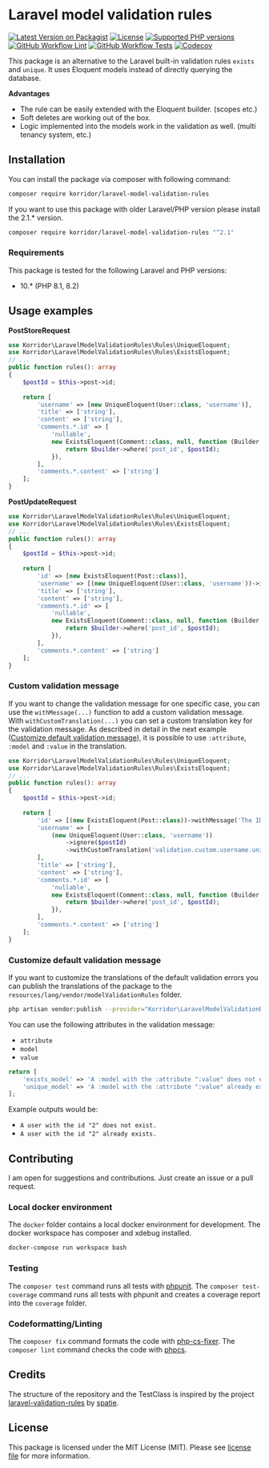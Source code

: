 # Laravel model validation rules

[![Latest Version on Packagist](https://img.shields.io/packagist/v/korridor/laravel-model-validation-rules?style=flat-square)](https://packagist.org/packages/korridor/laravel-model-validation-rules)
[![License](https://img.shields.io/packagist/l/korridor/laravel-model-validation-rules?style=flat-square)](license.md)
[![Supported PHP versions](https://img.shields.io/packagist/php-v/korridor/laravel-model-validation-rules?style=flat-square)](https://packagist.org/packages/korridor/laravel-model-validation-rules)
[![GitHub Workflow Lint](https://img.shields.io/github/actions/workflow/status/korridor/laravel-model-validation-rules/lint.yml?label=lint&style=flat-square)](https://github.com/korridor/laravel-model-validation-rules/actions/workflows/lint.yml)
[![GitHub Workflow Tests](https://img.shields.io/github/actions/workflow/status/korridor/laravel-model-validation-rules/unittests.yml?label=tests&style=flat-square)](https://github.com/korridor/laravel-model-validation-rules/actions/workflows/unittests.yml)
[![Codecov](https://img.shields.io/codecov/c/github/korridor/laravel-model-validation-rules?style=flat-square)](https://codecov.io/gh/korridor/laravel-model-validation-rules)

This package is an alternative to the Laravel built-in validation rules `exists` and `unique`.
It uses Eloquent models instead of directly querying the database.

**Advantages**
 - The rule can be easily extended with the Eloquent builder. (scopes etc.)
 - Soft deletes are working out of the box.
 - Logic implemented into the models work in the validation as well. (multi tenancy system, etc.)

## Installation

You can install the package via composer with following command:

```bash
composer require korridor/laravel-model-validation-rules
```

If you want to use this package with older Laravel/PHP version please install the 2.1.* version.

```bash
composer require korridor/laravel-model-validation-rules "^2.1"
```

### Requirements

This package is tested for the following Laravel and PHP versions:

 - 10.* (PHP 8.1, 8.2)

## Usage examples

**PostStoreRequest**

```php
use Korridor\LaravelModelValidationRules\Rules\UniqueEloquent;
use Korridor\LaravelModelValidationRules\Rules\ExistsEloquent;
// ...
public function rules(): array
{
    $postId = $this->post->id;
    
    return [
        'username' => [new UniqueEloquent(User::class, 'username')],
        'title' => ['string'],
        'content' => ['string'],
        'comments.*.id' => [
            'nullable',
            new ExistsEloquent(Comment::class, null, function (Builder $builder) use ($postId) {
                return $builder->where('post_id', $postId);
            }),
        ],
        'comments.*.content' => ['string']
    ];
}
```

**PostUpdateRequest**

```php
use Korridor\LaravelModelValidationRules\Rules\UniqueEloquent;
use Korridor\LaravelModelValidationRules\Rules\ExistsEloquent;
// ...
public function rules(): array
{
    $postId = $this->post->id;
    
    return [
        'id' => [new ExistsEloquent(Post::class)],
        'username' => [(new UniqueEloquent(User::class, 'username'))->ignore($postId)],
        'title' => ['string'],
        'content' => ['string'],
        'comments.*.id' => [
            'nullable',
            new ExistsEloquent(Comment::class, null, function (Builder $builder) use ($postId) {
                return $builder->where('post_id', $postId);
            }),
        ],
        'comments.*.content' => ['string']
    ];
}
```

### Custom validation message

If you want to change the validation message for one specific case, you can use the `withMessage(...)` function to add a custom validation message.
With `withCustomTranslation(...)` you can set a custom translation key for the validation message.
As described in detail in the next example ([Customize default validation message](#customize-default-validation-message)), it is possible to use `:attribute`, `:model` and `:value` in the translation.

```php
use Korridor\LaravelModelValidationRules\Rules\UniqueEloquent;
use Korridor\LaravelModelValidationRules\Rules\ExistsEloquent;
// ...
public function rules(): array
{
    $postId = $this->post->id;
    
    return [
        'id' => [(new ExistsEloquent(Post::class))->withMessage('The ID already exists.')],
        'username' => [
            (new UniqueEloquent(User::class, 'username'))
                ->ignore($postId)
                ->withCustomTranslation('validation.custom.username.unique_eloquent')
        ],
        'title' => ['string'],
        'content' => ['string'],
        'comments.*.id' => [
            'nullable',
            new ExistsEloquent(Comment::class, null, function (Builder $builder) use ($postId) {
                return $builder->where('post_id', $postId);
            }),
        ],
        'comments.*.content' => ['string']
    ];
}
```

### Customize default validation message

If you want to customize the translations of the default validation errors you can publish the translations
of the package to the `resources/lang/vendor/modelValidationRules` folder.

```bash
php artisan vendor:publish --provider="Korridor\LaravelModelValidationRules\ModelValidationServiceProvider"
```

You can use the following attributes in the validation message:

 - `attribute`
 - `model`
 - `value`

```php
return [
    'exists_model' => 'A :model with the :attribute ":value" does not exist.',
    'unique_model' => 'A :model with the :attribute ":value" already exists.',
];
```

Example outputs would be:

 - `A user with the id "2" does not exist.`
 - `A user with the id "2" already exists.`

## Contributing

I am open for suggestions and contributions. Just create an issue or a pull request.

### Local docker environment

The `docker` folder contains a local docker environment for development.
The docker workspace has composer and xdebug installed.

```bash
docker-compose run workspace bash
```

### Testing

The `composer test` command runs all tests with [phpunit](https://phpunit.de/).
The `composer test-coverage` command runs all tests with phpunit and creates a coverage report into the `coverage` folder.

### Codeformatting/Linting

The `composer fix` command formats the code with [php-cs-fixer](https://github.com/FriendsOfPHP/PHP-CS-Fixer).
The `composer lint` command checks the code with [phpcs](https://github.com/squizlabs/PHP_CodeSniffer).

## Credits

The structure of the repository and the TestClass is inspired by the 
project [laravel-validation-rules](https://github.com/spatie/laravel-validation-rules) by [spatie](https://github.com/spatie).

## License

This package is licensed under the MIT License (MIT). Please see [license file](license.md) for more information.
